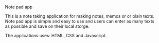 Note pad app

This is a note taking application for making notes, memos or or plain texts. 
Note pad app is simple and easy to use and users can enter as many texts as possible and save on their local storge.

The applications uses: HTML, CSS and Javascript.
